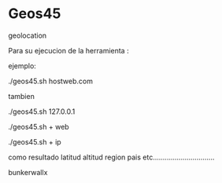 # Geos45
geolocation


Para su ejecucion de la herramienta :

ejemplo:

./geos45.sh hostweb.com

tambien


./geos45.sh 127.0.0.1


./geos45.sh  + web


./geos45.sh + ip 



como resultado 
latitud
altitud
region
pais etc...............................

bunkerwallx
